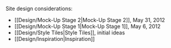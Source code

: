 Site design considerations:
* [[Design/Mock-Up Stage 2|Mock-Up Stage 2]], May 31, 2012
* [[Design/Mock-Up Stage 1|Mock-Up Stage 1]], May 6, 2012
* [[Design/Style Tiles|Style Tiles]], initial ideas
* [[Design/Inspiration|Inspiration]]